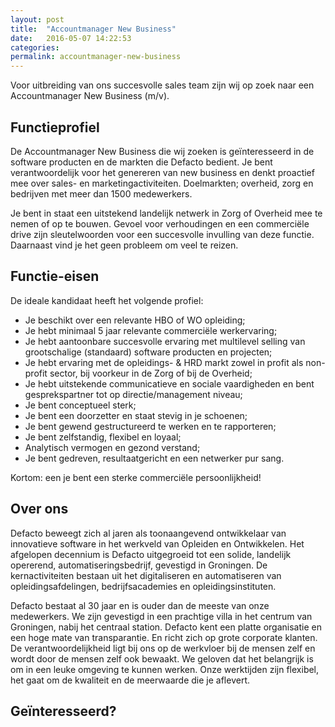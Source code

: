 ```yaml
---
layout: post
title:  "Accountmanager New Business"
date:   2016-05-07 14:22:53
categories:
permalink: accountmanager-new-business
---
```


Voor uitbreiding van ons succesvolle sales team zijn wij op zoek naar een Accountmanager New Business (m/v).

## Functieprofiel

De Accountmanager New Business die wij zoeken is geïnteresseerd in de software producten en de markten die Defacto bedient. Je bent verantwoordelijk voor het genereren van new business en denkt proactief mee over sales- en marketingactiviteiten. Doelmarkten; overheid, zorg en bedrijven met meer dan 1500 medewerkers.

Je bent in staat een uitstekend landelijk netwerk in Zorg of Overheid mee te nemen of op te bouwen. Gevoel voor verhoudingen en een commerciële drive zijn sleutelwoorden voor een succesvolle invulling van deze functie. Daarnaast vind je het geen probleem om veel te reizen.

## Functie-eisen

De ideale kandidaat heeft het volgende profiel:

- Je beschikt over een relevante HBO of WO opleiding;
- Je hebt minimaal 5 jaar relevante commerciële werkervaring;
- Je hebt aantoonbare succesvolle ervaring met multilevel selling van grootschalige (standaard) software producten en projecten;
- Je hebt ervaring met de opleidings- & HRD markt zowel in profit als non-profit sector, bij voorkeur in de Zorg of bij de Overheid;
- Je hebt uitstekende communicatieve en sociale vaardigheden en bent gesprekspartner tot op directie/management niveau;
- Je bent conceptueel sterk;
- Je bent een doorzetter en staat stevig in je schoenen;
- Je bent gewend gestructureerd te werken en te rapporteren;
- Je bent zelfstandig, flexibel en loyaal;
- Analytisch vermogen en gezond verstand;
- Je bent gedreven, resultaatgericht en een netwerker pur sang.

Kortom: een je bent een sterke commerciële persoonlijkheid!

## Over ons

Defacto beweegt zich al jaren als toonaangevend ontwikkelaar van innovatieve software in het werkveld van Opleiden en Ontwikkelen. Het afgelopen decennium is Defacto uitgegroeid tot een solide, landelijk opererend, automatiseringsbedrijf, gevestigd in Groningen. De kernactiviteiten bestaan uit het digitaliseren en automatiseren van opleidingsafdelingen, bedrijfsacademies en opleidingsinstituten.

Defacto bestaat al 30 jaar en is ouder dan de meeste van onze medewerkers. We zijn gevestigd in een prachtige villa in het centrum van Groningen, nabij het centraal station.
Defacto kent een platte organisatie en een hoge mate van transparantie. En richt zich op grote corporate klanten. De verantwoordelijkheid ligt bij ons op de werkvloer bij de mensen zelf en wordt door de mensen zelf ook bewaakt.
We geloven dat het belangrijk is om in een leuke omgeving te kunnen werken. Onze werktijden zijn flexibel, het gaat om de kwaliteit en de meerwaarde die je aflevert.

## Geïnteresseerd?
